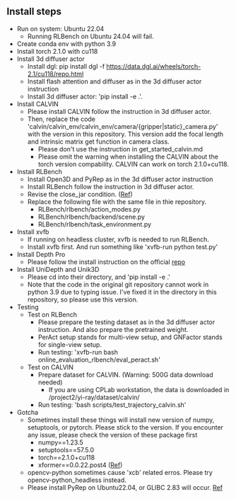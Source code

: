 ## Install steps
+ Run on system: Ubuntu 22.04
  + Running RLBench on Ubuntu 24.04 will fail.
+ Create conda env with python 3.9
+ Install torch 2.1.0 with cu118
+ Install 3d diffuser actor
  + Install dgl: pip install  dgl -f https://data.dgl.ai/wheels/torch-2.1/cu118/repo.html
  + Install flash attention and diffuser as in the 3d diffuser actor instruction
  + Install 3d diffuser actor: 'pip install -e .'.
+ Install CALVIN
  + Please install CALVIN follow the instruction in 3d diffuser actor.
  + Then, replace the code 'calvin/calvin_env/calvin_env/camera/{gripper|static}_camera.py' with the version in this repository. This version add the focal length and intrinsic matrix get function in camera class.
    + Please don't use the instruction in get_started_calvin.md
    + Please omit the warning when installing the CALVIN about the torch version compability. CALVIN can work on torch 2.1.0+cu118.
+ Install RLBench
  + Install Open3D and PyRep as in the 3d diffuser actor instruction
  + Install RLBench follow the instruction in 3d diffuser actor.
  + Revise the close_jar condition. ([Ref](https://github.com/MohitShridhar/RLBench/pull/1/commits/587a6a0e6dc8cd36612a208724eb275fe8cb4470))
  + Replace the following file with the same file in thie repository.
    + RLBench/rlbench/action_modes.py
    + RLBench/rlbench/backend/scene.py
    + RLBench/rlbench/task_environment.py
+ Install xvfb
  + If running on headless cluster, xvfb is needed to run RLBench. 
  + Install xvfb first. And run something like 'xvfb-run python test.py'
+ Install Depth Pro
  + Please follow the install instruction on the official [repo](https://github.com/apple/ml-depth-pro)
+ Install UniDepth and Unik3D
  + Please cd into their directory, and 'pip install -e .'
  + Note that the code in the original git repository cannot work in python 3.9 due to typing issue. I've fixed it in the directory in this repository, so please use this version.
+ Testing
  + Test on RLBench
    + Please prepare the testing dataset as in the 3d diffuser actor instruction. And also prepare the pretrained weight.
    + PerAct setup stands for multi-view setup, and GNFactor stands for single-view setup.
    + Run testing: 'xvfb-run bash online_evaluation_rlbench/eval_peract.sh'
  + Test on CALVIN
    + Prepare dataset for CALVIN. (Warning: 500G data download needed)
      + If you are using CPLab workstation, the data is downloaded in /project2/yi-ray/dataset/calvin/
    + Run testing: 'bash scripts/test_trajectory_calvin.sh'
+ Gotcha
  + Sometimes install these things will install new version of numpy, setuptools, or pytorch. Please stick to the version. If you encounter any issue, please check the version of these package first
    + numpy==1.23.5
    + setuptools==57.5.0
    + torch==2.1.0+cu118
    + xformer==0.0.22.post4 ([Ref](https://github.com/facebookresearch/xformers/issues/897))
  + opencv-python sometimes cause 'xcb' related erros. Please try opencv-python_headless instead.
  + Please install PyRep on Ubuntu22.04, or GLIBC 2.83 will occur. [Ref](https://www.reddit.com/r/linux4noobs/comments/1bycyya/running_into_a_version_glibc_238_not_found_error/)
